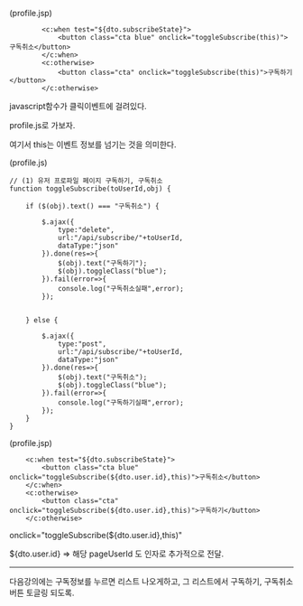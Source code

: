(profile.jsp)

```
        <c:when test="${dto.subscribeState}">
            <button class="cta blue" onclick="toggleSubscribe(this)">구독취소</button>
        </c:when>
        <c:otherwise>
            <button class="cta" onclick="toggleSubscribe(this)">구독하기</button>
        </c:otherwise>
```

javascript함수가 클릭이벤트에 걸려있다.

profile.js로 가보자.

여기서 this는 이벤트 정보를 넘기는 것을 의미한다.

(profile.js)

```
// (1) 유저 프로파일 페이지 구독하기, 구독취소
function toggleSubscribe(toUserId,obj) {

	if ($(obj).text() === "구독취소") {

		$.ajax({
			type:"delete",
			url:"/api/subscribe/"+toUserId,
			dataType:"json"
		}).done(res=>{
			$(obj).text("구독하기");
			$(obj).toggleClass("blue");
		}).fail(error=>{
			console.log("구독취소실패",error);
		});


	} else {

		$.ajax({
			type:"post",
			url:"/api/subscribe/"+toUserId,
			dataType:"json"
		}).done(res=>{
			$(obj).text("구독취소");
			$(obj).toggleClass("blue");
		}).fail(error=>{
			console.log("구독하기실패",error);
		});
	}
}
```

(profile.jsp)

```
    <c:when test="${dto.subscribeState}">
        <button class="cta blue" onclick="toggleSubscribe(${dto.user.id},this)">구독취소</button>
    </c:when>
    <c:otherwise>
        <button class="cta" onclick="toggleSubscribe(${dto.user.id},this)">구독하기</button>
    </c:otherwise>
```

onclick="toggleSubscribe(${dto.user.id},this)"

${dto.user.id} => 해당 pageUserId 도 인자로 추가적으로 전달.

---

다음강의에는 구독정보를 누르면 리스트 나오게하고, 그 리스트에서 구독하기, 구독취소버튼 토글링 되도록.
